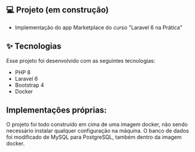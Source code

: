 
## 💻 Projeto (em construção)
- Implementação do app Marketplace do curso "Laravel 6 na Prática"

## ✨ Tecnologias

Esse projeto foi desenvolvido com as seguintes tecnologias:

 - PHP 8
 - Laravel 6
 - Bootstrap 4
 - Docker
 
## Implementações próprias:

O projeto foi todo construído em cima de uma imagem docker, não sendo necessário instalar qualquer configuração na máquina. 
O banco de dados foi modificado de MySQL para PostgreSQL, também dentro da imagem docker.
